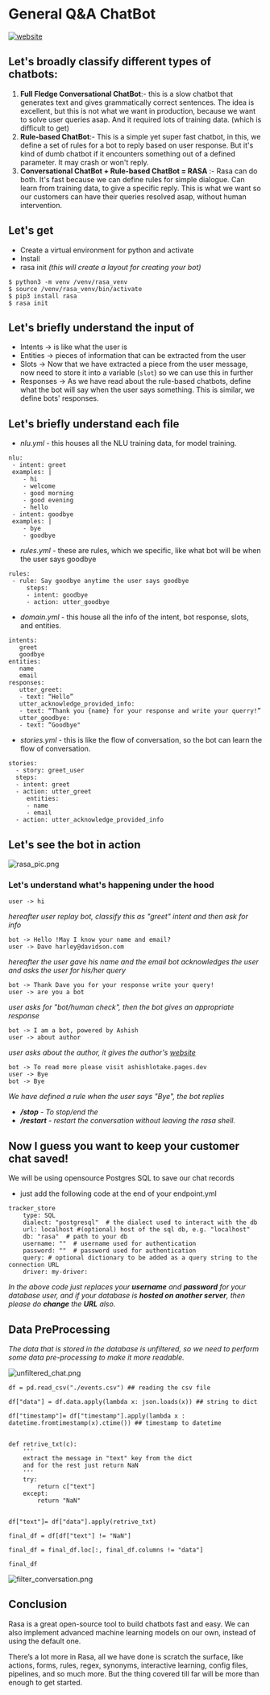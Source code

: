 # General Q&A ChatBot

[![website](https://img.shields.io/website?up_message=online&url=https%3A%2F%2Fashishlotake.pages.dev%2F)](https://ashishlotake.com/)

##  Let's broadly classify different types of chatbots:

1. **Full Fledge Conversational ChatBot**:- this is a slow chatbot that generates text and gives grammatically correct sentences. The idea is excellent, but this is not what we want in production, because we want to solve user queries asap. And it required lots of training data. (which is difficult to get)
2. **Rule-based ChatBot**:- This is a simple yet super fast chatbot, in this, we define a set of rules for a bot to reply based on user response. But it's kind of dumb chatbot if it encounters something out of a defined parameter. It may crash or won't reply.
3. **Conversational ChatBot + Rule-based ChatBot = RASA** :- Rasa can do both. It's fast because we can define rules for simple dialogue. Can learn from training data, to give a specific reply. This is what we want so our customers can have their queries resolved asap, without human intervention.

##  Let's get 
- Create a virtual environment for python and activate 
- Install 
- rasa init *(this will create a layout for creating your bot)*
```
$ python3 -m venv /venv/rasa_venv
$ source /venv/rasa_venv/bin/activate
$ pip3 install rasa 
$ rasa init
``` 
##  Let's briefly understand the input of 

- Intents → is like what the user is 
- Entities → pieces of information that can be extracted from the user 
- Slots → Now that we have extracted a piece from the user message, now need to store it into a variable (`slot`) so we can use this in further 
- Responses → As we have read about the rule-based chatbots, define what the bot will say when the user says something. This is similar, we define bots' responses.
## Let's briefly understand each file 
- *nlu.yml* - this houses all the NLU training data, for model training.
```
nlu:
 - intent: greet
 examples: |
    - hi
    - welcome
    - good morning 
    - good evening 
    - hello 
 - intent: goodbye
 examples: | 
    - bye 
    - goodbye
```
- *rules.yml* - these are rules, which we specific, like what bot will be when the user says goodbye
```
rules:
 - rule: Say goodbye anytime the user says goodbye
     steps:
     - intent: goodbye
     - action: utter_goodbye
```
- *domain.yml* - this house all the info of the intent, bot response, slots, and entities.
```
intents:
   greet
   goodbye
entities:
   name
   email
responses:
   utter_greet:
   - text: “Hello”
   utter_acknowledge_provided_info:
   - text: “Thank you {name} for your response and write your querry!”
   utter_goodbye:
   - text: “Goodbye"
```
- *stories.yml* - this is like the flow of conversation, so the bot can learn the flow of conversation.
```
stories:
  - story: greet_user
  steps:
  - intent: greet
  - action: utter_greet
     entities:
     - name
     - email
  - action: utter_acknowledge_provided_info
```
##  Let's see the bot in action

![rasa_pic.png](./rasa_pic.png)
###  Let's understand what's happening under the hood 
 
```
user -> hi
```
*hereafter user replay bot, classify this as "greet" intent and then ask for info*
```
bot -> Hello !May I know your name and email? 
user -> Dave harley@davidson.com
```
*hereafter the user gave his name and the email bot acknowledges the user and asks the user for his/her query*
```
bot -> Thank Dave you for your response write your query!
user -> are you a bot
```
*user asks for "bot/human check", then the bot gives an appropriate response*
```
bot -> I am a bot, powered by Ashish
user -> about author
```
*user asks about the author, it gives the author's [website](https://ashishlotake.pages.dev/)*
```
bot -> To read more please visit ashishlotake.pages.dev
user -> Bye
bot -> Bye
```
*We have defined a rule when the user says "Bye", the bot replies*
- ***/stop*** - *To stop/end the*
- ***/restart*** - *restart the conversation without leaving the rasa shell.*
##  Now I guess you want to keep your customer chat saved! 
We will be using opensource Postgres SQL to save our chat records 
- just add the following code at the end of your endpoint.yml
```
tracker_store
    type: SQL
    dialect: "postgresql"  # the dialect used to interact with the db
    url: localhost #(optional) host of the sql db, e.g. "localhost"
    db: "rasa"  # path to your db
    username: ""  # username used for authentication
    password: ""  # password used for authentication
    query: # optional dictionary to be added as a query string to the connection URL
    driver: my-driver:
```
*In the above code just replaces your **username** and **password** for your database user, and if your database is **hosted on another server**, then please do **change** the **URL** also.*
##  Data PreProcessing 
*The data that is stored in the database is unfiltered, so we need to perform some data pre-processing to make it more readable.*

![unfiltered_chat.png](./unfiltered_chat.png)
```
df = pd.read_csv("./events.csv") ## reading the csv file

df["data"] = df.data.apply(lambda x: json.loads(x)) ## string to dict

df["timestamp"]= df["timestamp"].apply(lambda x : datetime.fromtimestamp(x).ctime()) ## timestamp to datetime


def retrive_txt(c):
    '''
    extract the message in "text" key from the dict
    and for the rest just return NaN 
    '''
    try:
        return c["text"]
    except:
        return "NaN"


df["text"]= df["data"].apply(retrive_txt)

final_df = df[df["text"] != "NaN"]

final_df = final_df.loc[:, final_df.columns != "data"]

final_df
```

![filter_conversation.png](./filter_conversation.png)
## Conclusion

 Rasa is a great open-source tool to build chatbots fast and easy. We can also implement advanced machine learning models on our own, instead of using the default one.

There’s a lot more in Rasa, all we have done is scratch the surface, like actions, forms, rules, regex, synonyms, interactive learning, config files, pipelines, and so much more. But the thing covered till far will be more than enough to get started.

